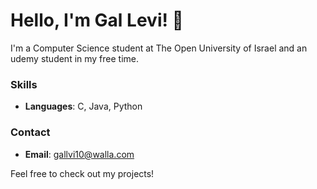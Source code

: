 # Hello, I'm Gal Levi! 👋

I'm a Computer Science student at The Open University of Israel and an udemy student in my free time. 

### Skills
- **Languages**: C, Java, Python

### Contact
- **Email**: gallvi10@walla.com

Feel free to check out my projects!


<!---
gallevi10/gallevi10 is a ✨ special ✨ repository because its `README.md` (this file) appears on your GitHub profile.
You can click the Preview link to take a look at your changes.
--->
